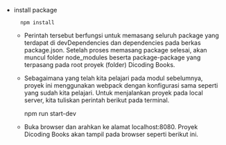 - install package

        npm install

    - Perintah tersebut berfungsi untuk memasang seluruh package yang terdapat di devDependencies dan dependencies pada berkas package.json. Setelah proses memasang package selesai, akan muncul folder node_modules beserta package-package yang terpasang pada root proyek (folder) Dicoding Books.

    - Sebagaimana yang telah kita pelajari pada modul sebelumnya, proyek ini menggunakan webpack dengan konfigurasi sama seperti yang sudah kita pelajari. Untuk menjalankan proyek pada local server, kita tuliskan perintah berikut pada terminal.

        npm run start-dev

    - Buka browser dan arahkan ke alamat localhost:8080. Proyek Dicoding Books akan tampil pada browser seperti berikut ini.

    